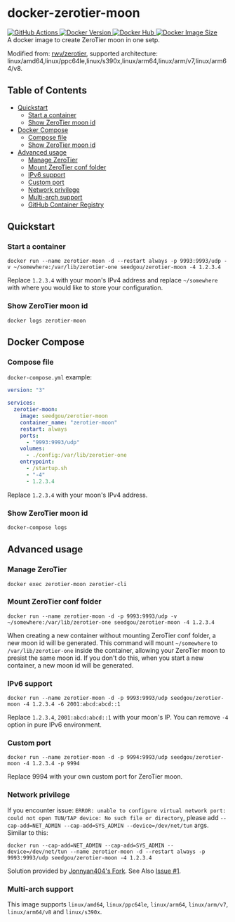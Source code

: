 # docker-zerotier-moon

<a href="https://github.com/trganda/docker-zerotier-moon/actions">
    <img src="https://img.shields.io/github/workflow/status/trganda/docker-zerotier-moon/Docker" alt="GitHub Actions" />
</a>
<a href="https://hub.docker.com/r/jongsx/zerotier-moon">
    <img src="https://img.shields.io/docker/v/jongsx/zerotier-moon?sort=semver" alt="Docker Version" />
    <img src="https://img.shields.io/docker/pulls/jongsx/zerotier-moon" alt="Docker Hub" />
    <img src="https://img.shields.io/docker/image-size/jongsx/zerotier-moon/latest" alt="Docker Image Size" />
</a>
<br>
A docker image to create ZeroTier moon in one setp.

Modified from: [rwv/zerotier](https://github.com/rwv/docker-zerotier-moon), supported architecture: linux/amd64,linux/ppc64le,linux/s390x,linux/arm64,linux/arm/v7,linux/arm64/v8.

## Table of Contents

- [Quickstart](#quickstart)
  - [Start a container](#start-a-container)
  - [Show ZeroTier moon id](#show-zerotier-moon-id)
- [Docker Compose](#docker-compose)
  - [Compose file](#compose-file)
  - [Show ZeroTier moon id](#show-zerotier-moon-id-1)
- [Advanced usage](#advanced-usage)
  - [Manage ZeroTier](#manage-zerotier)
  - [Mount ZeroTier conf folder](#mount-zerotier-conf-folder)
  - [IPv6 support](#ipv6-support)
  - [Custom port](#custom-port)
  - [Network privilege](#network-privilege)
  - [Multi-arch support](#multi-arch-support)
  - [GitHub Container Registry](#github-container-registry)

## Quickstart

### Start a container

```
docker run --name zerotier-moon -d --restart always -p 9993:9993/udp -v ~/somewhere:/var/lib/zerotier-one seedgou/zerotier-moon -4 1.2.3.4
```

Replace `1.2.3.4` with your moon's IPv4 address and replace `~/somewhere` with where you would like to store your configuration.

### Show ZeroTier moon id

```
docker logs zerotier-moon
```

## Docker Compose

### Compose file

`docker-compose.yml` example:

``` YAML
version: "3"

services:
  zerotier-moon:
    image: seedgou/zerotier-moon
    container_name: "zerotier-moon"
    restart: always
    ports:
      - "9993:9993/udp"
    volumes:
      - ./config:/var/lib/zerotier-one
    entrypoint:
      - /startup.sh
      - "-4"
      - 1.2.3.4
```

Replace `1.2.3.4` with your moon's IPv4 address.

### Show ZeroTier moon id

``` bash
docker-compose logs
```

## Advanced usage

### Manage ZeroTier

```
docker exec zerotier-moon zerotier-cli
```

### Mount ZeroTier conf folder

```
docker run --name zerotier-moon -d -p 9993:9993/udp -v ~/somewhere:/var/lib/zerotier-one seedgou/zerotier-moon -4 1.2.3.4
```

When creating a new container without mounting ZeroTier conf folder, a new moon id will be generated. This command will mount `~/somewhere` to `/var/lib/zerotier-one` inside the container, allowing your ZeroTier moon to presist the same moon id. If you don't do this, when you start a new container, a new moon id will be generated.

### IPv6 support

```
docker run --name zerotier-moon -d -p 9993:9993/udp seedgou/zerotier-moon -4 1.2.3.4 -6 2001:abcd:abcd::1
```

Replace `1.2.3.4`, `2001:abcd:abcd::1` with your moon's IP. You can remove `-4` option in pure IPv6 environment.

### Custom port

```
docker run --name zerotier-moon -d -p 9994:9993/udp seedgou/zerotier-moon -4 1.2.3.4 -p 9994
```

Replace 9994 with your own custom port for ZeroTier moon.

### Network privilege

If you encounter issue: `ERROR: unable to configure virtual network port: could not open TUN/TAP device: No such file or directory`, please add `--cap-add=NET_ADMIN --cap-add=SYS_ADMIN --device=/dev/net/tun` args. Similar to this:

```
docker run --cap-add=NET_ADMIN --cap-add=SYS_ADMIN --device=/dev/net/tun --name zerotier-moon -d --restart always -p 9993:9993/udp seedgou/zerotier-moon -4 1.2.3.4
```

Solution provided by [Jonnyan404's Fork](https://github.com/Jonnyan404/docker-zerotier-moon).
See Also [Issue #1](https://github.com/rwv/docker-zerotier-moon/issues/1).

### Multi-arch support

This image supports `linux/amd64`, `linux/ppc64le`, `linux/arm64`, `linux/arm/v7`, `linux/arm64/v8` and `linux/s390x`.
